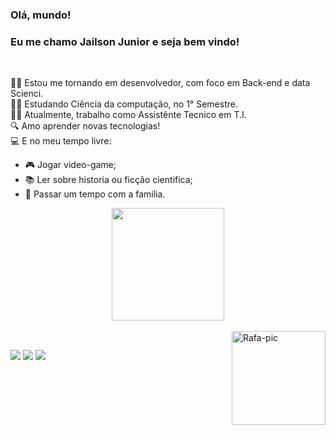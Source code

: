 ### Olá, mundo! 
### Eu me chamo Jailson Junior e seja bem vindo!

  <div style="display: inline_block"><br>
    
:man_technologist: Estou me tornando em desenvolvedor, com foco em Back-end e data Scienci.<br>
:man_student: Estudando Ciência da computação, no 1° Semestre.<br>
:man_office_worker: Atualmente, trabalho como Assistênte Tecnico em T.I.<br>
:mag: Amo aprender novas tecnologias!<br>
:computer: E no meu tempo livre:
  - :video_game: Jogar video-game;
  - :books: Ler sobre historia ou ficção cientifica;
  - :couplekiss: Passar um tempo com a familia.


<div align="center">
  <a href="https://github.com/JaiJuni0r">
  <img height="180em" src="https://github-readme-stats.vercel.app/api/top-langs/?username=jaijuni0r&layout=compact&langs_count=7&theme=dark"/>
</div>

  <div style="display: inline_block"><br>

  <img align="right" alt="Rafa-pic" height="150" style="border-radius:50 px;" src="https://c.tenor.com/7GgZpjtMHrUAAAAC/charliebrown-peanuts.gif">  
</div>

  ##
<div>
<a href="https://www.instagram.com/jail.junior1/" target="_blank"><img src="https://img.shields.io/badge/-Instagram-%23E4405F?style=for-the-badge&logo=instagram&logoColor=white" target="_blank"></a>
<a href = "mailto:jailson_junior123@hotmail.com"><img src="https://img.shields.io/badge/-Gmail-%23333?style=for-the-badge&logo=gmail&logoColor=white" target="_blank"></a>
<a href="https://www.linkedin.com/in/jailson-junior-847a10215/" target="_blank"><img src="https://img.shields.io/badge/-LinkedIn-%230077B5?style=for-the-badge&logo=linkedin&logoColor=white" target="_blank"></a> 
  
##

  </div>

